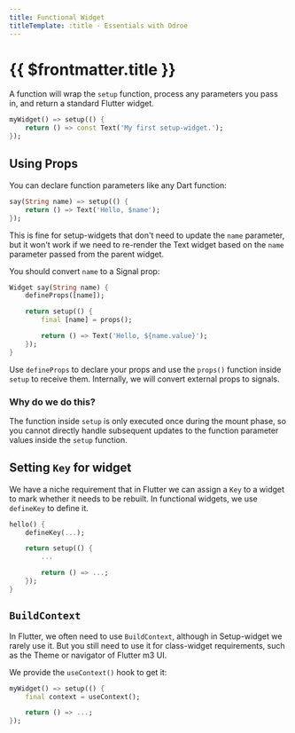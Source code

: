 ```yaml
---
title: Functional Widget
titleTemplate: :title · Essentials with Odroe
---
```


# {{ $frontmatter.title }}

A function will wrap the `setup` function, process any parameters you pass in, and return a standard Flutter widget.

```dart
myWidget() => setup(() {
    return () => const Text('My first setup-widget.');
});
```

## Using Props

You can declare function parameters like any Dart function:

```dart
say(String name) => setup(() {
    return () => Text('Hello, $name');
});
```

This is fine for setup-widgets that don't need to update the `name` parameter, but it won't work if we need to re-render the Text widget based on the `name` parameter passed from the parent widget.

You should convert `name` to a Signal prop:

```dart
Widget say(String name) {
    defineProps([name]);

    return setup(() {
        final [name] = props();

        return () => Text('Hello, ${name.value}');
    });
}
```

Use `defineProps` to declare your props and use the `props()` function inside `setup` to receive them. Internally, we will convert external props to signals.

### Why do we do this?

The function inside `setup` is only executed once during the mount phase, so you cannot directly handle subsequent updates to the function parameter values inside the `setup` function.

## Setting `Key` for widget

We have a niche requirement that in Flutter we can assign a `Key` to a widget to mark whether it needs to be rebuilt. In functional widgets, we use `defineKey` to define it.

```dart
hello() {
    defineKey(...);

    return setup(() {
        ...

        return () => ...;
    });
}
```

## `BuildContext`

In Flutter, we often need to use `BuildContext`, although in Setup-widget we rarely use it. But you still need to use it for class-widget requirements, such as the Theme or navigator of Flutter m3 UI.

We provide the `useContext()` hook to get it:

```dart
myWidget() => setup(() {
    final context = useContext();

    return () => ...;
});
```
